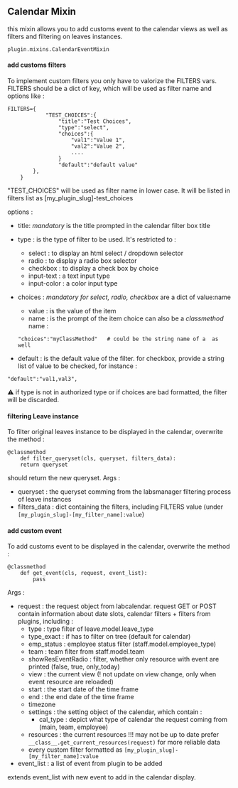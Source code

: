 ## Calendar Mixin
this mixin allows you to add customs event to the calendar views as well as filters and filtering on leaves instances.
```
plugin.mixins.CalendarEventMixin
```

#### add customs filters

To implement custom filters you only have to valorize the FILTERS vars. FILTERS should be a dict of key, which will be used as filter name and options like : 
```
FILTERS={
            "TEST_CHOICES":{ 
                "title":"Test Choices",
                "type":"select",
                "choices":{ 
                    "val1":"Value 1",
                    "val2":"Value 2",
                    ....
                }
                "default":"default value"
        },            
    }
```
"TEST_CHOICES" will be used as filter name in lower case. It will be listed in filters list as [my_plugin_slug]-test_choices

options :

* title: *mandatory* is the title prompted in the calendar filter box title
* type : is the type of filter to be used. It's restricted to : 
    * select : to display an html select / dropdown selector
    * radio : to display a radio box selector
    * checkbox : to display a check box by choice
    * input-text : a text input type
    * input-color : a color input type
* choices : *mandatory for select, radio, checkbox* are a dict of value:name
    * value : is the value of the item
    * name : is the prompt of the item
    choice can also be a *classmethod* name :
    ```
    "choices":"myClassMethod"   # could be the string name of a  as well
    ```

* default : is the default value of the filter. for checkbox, provide a string list of value to be checked, for instance :
```
"default":"val1,val3",
```


:warning: if type is not in authorized type or if choices are bad formatted, the filter will be discarded.


#### filtering Leave instance
To filter original leaves instance to be displayed in the calendar, overwrite the method : 
```
@classmethod
    def filter_queryset(cls, queryset, filters_data):
    return queryset
```

should return the new queryset. 
Args : 
* queryset : the queryset comming from the labsmanager filtering process of leave instances
* filters_data : dict containing the filters, including FILTERS value (under `[my_plugin_slug]-[my_filter_name]:value`)



#### add custom event
To add customs event to be displayed in the calendar, overwrite the method : 
```
@classmethod
    def get_event(cls, request, event_list):
        pass
```



Args : 
* request : the request object from labcalendar. request GET or POST contain information about date slots, calendar filters + filters from plugins, including : 
    * type : type filter of leave.model.leave_type
    * type_exact : if has to filter on tree (default for calendar)
    * emp_status : employee status filter (staff.model.employee_type)
    * team : team filter from staff.model.team
    * showResEventRadio : filter, whether only resource with event are printed (false, true, only_today)
    * view : the current view (! not update on view change, only when event resource are reloaded)
    * start : the start date of the time frame
    * end : the end date of the time frame
    * timezone
    * settings : the setting object of the calendar, which contain :
        * cal_type : depict what type of calendar the request coming from (main, team, employee)
    * resources : the current resources !!! may not be up to date prefer `__class__.get_current_resources(request)` for more reliable data
    * every custom filter formatted as  `[my_plugin_slug]-[my_filter_name]:value`
* event_list : a list of event from plugin to be added

extends event_list with new event to add in the calendar display.

